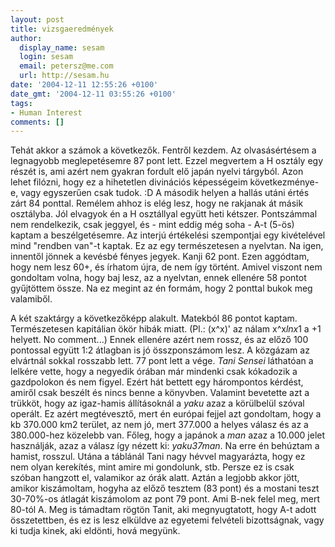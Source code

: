 ```yaml
---
layout: post
title: vizsgaeredmények
author:
  display_name: sesam
  login: sesam
  email: petersz@me.com
  url: http://sesam.hu
date: '2004-12-11 12:55:26 +0100'
date_gmt: '2004-12-11 03:55:26 +0100'
tags:
- Human Interest
comments: []
---
```


Tehát akkor a számok a következők. Fentről kezdem. Az olvasásértésem a legnagyobb meglepetésemre 87 pont lett. Ezzel megvertem a H osztály egy részét is, ami azért nem gyakran fordult elő japán nyelvi tárgyból. Azon lehet filózni, hogy ez a hihetetlen divinációs képességeim következménye-e, vagy egyszerűen csak tudok. :D A második helyen a hallás utáni értés zárt 84 ponttal. Remélem ahhoz is elég lesz, hogy ne rakjanak át másik osztályba. Jól elvagyok én a H osztállyal együtt heti kétszer. Pontszámmal nem rendelkezik, csak jeggyel, és - mint eddig még soha - A-t (5-ös) kaptam a beszélgetésemre. Az interjú értékelési szempontjai egy kivételével mind "rendben van"-t kaptak. Ez az egy természetesen a nyelvtan. Na igen, innentől jönnek a kevésbé fényes jegyek. Kanji 62 pont. Ezen aggódtam, hogy nem lesz 60+, és írhatom újra, de nem így történt. Amivel viszont nem gondoltam volna, hogy baj lesz, az a nyelvtan, ennek ellenére 58 pontot gyűjtöttem össze. Na ez megint az én formám, hogy 2 ponttal bukok meg valamiből.

A két szaktárgy a következőképp alakult. Matekból 86 pontot kaptam. Természetesen kapitálian ökör hibák miatt. (Pl.: (x^x)' az nálam x^x*lnx*1 a +1 helyett. No comment...) Ennek ellenére azért nem rossz, és az előző 100 pontossal együtt 1:2 átlagban is jó összponszámom lesz. A közgázam az elvártnál sokkal rosszabb lett. 77 pont lett a vége. _Tani Sensei_ láthatóan a lelkére vette, hogy a negyedik órában már mindenki csak kókadozik a gazdpolokon és nem figyel. Ezért hát bettett egy hárompontos kérdést, amiről csak beszélt és nincs benne a könyvben. Valamint bevetette azt a trükköt, hogy az igaz-hamis állításoknál a _yaku_ azaz a körülbelül szóval operált. Ez azért megtévesztő, mert én európai fejjel azt gondoltam, hogy a kb 370.000 km2 terület, az nem jó, mert 377.000 a helyes válasz és az a 380.000-hez közelebb van. Főleg, hogy a japánok a _man_ azaz a 10.000 jelet használják, azaz a válasz így nézett ki: _yaku37man_. Na erre én behúztam a hamist, rosszul. Utána a táblánál Tani nagy hévvel magyarázta, hogy ez nem olyan kerekítés, mint amire mi gondolunk, stb. Persze ez is csak szóban hangzott el, valamikor az órák alatt. Aztán a legjobb akkor jött, amikor kiszámoltam, hogyha az előző tesztem (83 pont) és a mostani teszt 30-70%-os átlagát kiszámolom az pont 79 pont. Ami B-nek felel meg, mert 80-tól A. Meg is támadtam rögtön Tanit, aki megnyugtatott, hogy A-t adott összetettben, és ez is lesz elküldve az egyetemi felvételi bizottságnak, vagy ki tudja kinek, aki eldönti, hová megyünk.
